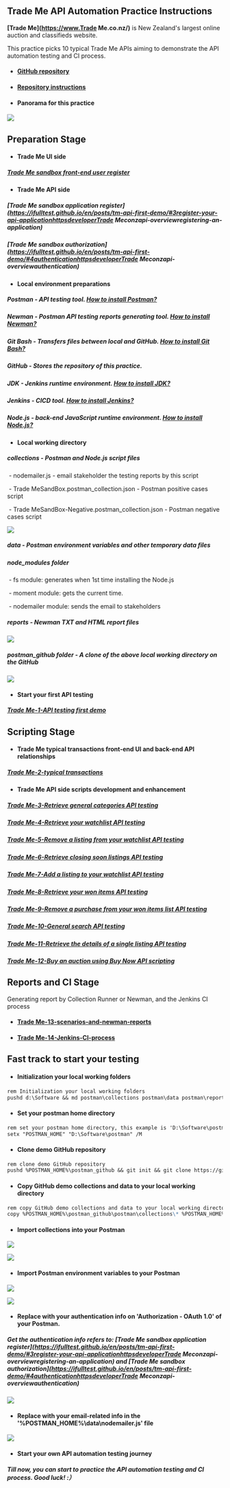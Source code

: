 ## Trade Me API Automation Practice Instructions

**[Trade Me](https://www.Trade Me.co.nz/)** is New Zealand's largest online auction and classifieds website.

This practice picks 10 typical Trade Me APIs aiming to demonstrate the API automation testing and CI process.

- #### [GitHub repository](https://github.com/ifulltest/postman)

- #### [Repository instructions](https://ifulltest.github.io/postman/)

- #### Panorama for this practice

![](https://ifulltest.github.io/images/tm-api-automation-panorama.webp)

## Preparation Stage

- #### Trade Me UI side

##### [Trade Me sandbox front-end user register](https://ifulltest.github.io/en/posts/tm-api-first-demo/#2register-a-tradme-sandbox-userhttpswwwtmsandboxconzmembersregisteraspx)

- #### Trade Me API side

##### [Trade Me sandbox application register](https://ifulltest.github.io/en/posts/tm-api-first-demo/#3register-your-api-applicationhttpsdeveloperTrade Meconzapi-overviewregistering-an-application)

##### [Trade Me sandbox authorization](https://ifulltest.github.io/en/posts/tm-api-first-demo/#4authenticationhttpsdeveloperTrade Meconzapi-overviewauthentication)

- #### Local environment preparations

##### Postman - API testing tool. [How to install Postman?](https://ifulltest.github.io/en/posts/postman-installation/)

##### Newman - Postman API testing reports generating tool. [How to install Newman?](https://ifulltest.github.io/en/posts/newman-installation/)

##### Git Bash - Transfers files between local and GitHub.  [How to install Git Bash?](https://ifulltest.github.io/en/posts/git-bash-installation/)

##### GitHub - Stores the repository of this practice.

##### JDK - Jenkins runtime environment. [How to install JDK?](https://ifulltest.github.io/en/posts/jdk-installation/)

##### Jenkins - CICD tool. [How to install Jenkins?](https://ifulltest.github.io/en/posts/jenkins-installation/)

##### Node.js - back-end JavaScript runtime environment. [How to install Node.js?](https://ifulltest.github.io/en/posts/nodejs-installation/)

- #### Local working directory


##### collections - Postman and Node.js script files

​	- nodemailer.js - email stakeholder the testing reports by this script

​	- Trade MeSandBox.postman_collection.json - Postman positive cases script

​	- Trade MeSandBox-Negative.postman_collection.json - Postman negative cases script

![](https://ifulltest.github.io/images/tm-readme-collections.webp)

##### data - Postman environment variables and other temporary data files

##### node_modules folder

​	- fs module: generates when 1st time installing the Node.js

​	- moment module: gets the current time.

​	- nodemailer module: sends the email to stakeholders

##### reports - Newman TXT and HTML report files

![](https://ifulltest.github.io/images/tm-readme-reports.webp)

##### postman_github folder - A clone of the above local working directory on the GitHub

![](https://ifulltest.github.io/images/tm-readme-repository-structure1.webp)

- #### Start your first API testing

##### [Trade Me-1-API testing first demo](https://ifulltest.github.io/en/posts/tm-api-first-demo/)



## Scripting Stage

- #### Trade Me typical transactions front-end UI and back-end API relationships

##### [Trade Me-2-typical transactions](https://ifulltest.github.io/en/posts/tm-api-typical-transactions/)

- #### Trade Me API side scripts development and enhancement

##### 	[Trade Me-3-Retrieve general categories API testing](https://ifulltest.github.io/en/posts/tm-api-retrieve-general-categories/)

##### 	[Trade Me-4-Retrieve your watchlist API testing](https://ifulltest.github.io/en/posts/tm-api-retrieve-watchlist/)

##### 	[Trade Me-5-Remove a listing from your watchlist API testing](https://ifulltest.github.io/en/posts/tm-api-rm-a-listing-from-watchlist/)

##### 	[Trade Me-6-Retrieve closing soon listings API testing](https://ifulltest.github.io/en/posts/tm-api-retrieve-closing-soon-listings/)

##### 	[Trade Me-7-Add a listing to your watchlist API testing](https://ifulltest.github.io/en/posts/tm-api-add-a-listing-to-watchlist/)

##### 	[Trade Me-8-Retrieve your won items API testing](https://ifulltest.github.io/en/posts/tm-api-retrieve-won-items/)

##### 	[Trade Me-9-Remove a purchase from your won items list API testing](https://ifulltest.github.io/en/posts/tm-api-rm-a-purchase-from-won-list/)

##### 	[Trade Me-10-General search API testing](https://ifulltest.github.io/en/posts/tm-api-general-search/)

##### 	[Trade Me-11-Retrieve the details of a single listing API testing](https://ifulltest.github.io/en/posts/tm-api-retrieve-listings-details/)

##### 	[Trade Me-12-Buy an auction using Buy Now API scripting](https://ifulltest.github.io/en/posts/tm-api-buy-an-auction-using-buy-now/#api-testing-script-debugging)



## Reports and CI Stage

Generating report by Collection Runner or Newman, and the Jenkins CI process

- #### [Trade Me-13-scenarios-and-newman-reports](https://ifulltest.github.io/en/posts/tm-api-scenarios-and-newman-report/)

- #### [Trade Me-14-Jenkins-CI-process](https://ifulltest.github.io/en/posts/tm-api-jenkins-cicd-process/)



## Fast track to start your testing

- #### Initialization your local working folders

```markdown
rem Initialization your local working folders
pushd d:\Software && md postman\collections postman\data postman\reports\hisreports postman\postman_github
```

- #### Set your postman home directory

```markdown
rem set your postman home directory, this example is 'D:\Software\postman'
setx "POSTMAN_HOME" "D:\Software\postman" /M
```

- #### Clone demo GitHub repository 

```markdown
rem clone demo GitHub repository 
pushd %POSTMAN_HOME%\postman_github && git init && git clone https://github.com/ifulltest/postman.git
```

- #### Copy GitHub demo collections and data to your local working directory

```markdown
rem copy GitHub demo collections and data to your local working directory
copy %POSTMAN_HOME%\postman_github\postman\collections\* %POSTMAN_HOME%\collections\ && copy %POSTMAN_HOME%\postman_github\postman\data\* %POSTMAN_HOME%\data\*
```

- #### Import collections into your Postman

![](https://ifulltest.github.io/images/tm-readme-postman-import-1.webp)

![](https://ifulltest.github.io/images/tm-readme-postman-import-2.webp)

- #### Import Postman environment variables to your Postman

![](https://ifulltest.github.io/images/tm-readme-postman-import-3.webp)

![](https://ifulltest.github.io/images/tm-readme-postman-import-4.webp)

- #### Replace with your authentication info on 'Authorization - OAuth 1.0' of your Postman. 

##### Get the authentication info refers to: [Trade Me sandbox application register](https://ifulltest.github.io/en/posts/tm-api-first-demo/#3register-your-api-applicationhttpsdeveloperTrade Meconzapi-overviewregistering-an-application) and [Trade Me sandbox authorization](https://ifulltest.github.io/en/posts/tm-api-first-demo/#4authenticationhttpsdeveloperTrade Meconzapi-overviewauthentication)

![](https://ifulltest.github.io/images/tm-readme-postman-auth-replace.webp)

- #### Replace with your email-related info in the '%POSTMAN_HOME%\data\nodemailer.js' file

![](https://ifulltest.github.io/images/tm-api-nodemailer-replace-info.webp)

- #### Start your own API automation testing journey

##### Till now, you can start to practice the API automation testing and CI process. **Good luck! :）**

